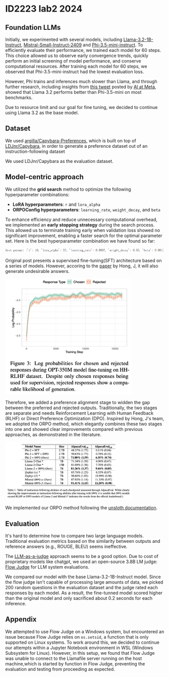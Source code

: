 # ID2223 lab2 2024

## Foundation LLMs

Initially, we experimented with several models, including [Llama-3.2-1B-Instruct](https://huggingface.co/meta-llama/Llama-3.2-1B-Instruct), [Mistral-Small-Instruct-2409](https://huggingface.co/mistralai/Mistral-Small-Instruct-2409) and [Phi-3.5-mini-instruct](https://huggingface.co/microsoft/Phi-3.5-mini-instruct). To efficiently evaluate their performance, we trained each model for 60 steps. This choice allowed us to observe early convergence trends, quickly perform an initial screening of model performance, and conserve computational resources. After training each model for 60 steps, we observed that Phi-3.5-mini-instruct had the lowest evaluation loss.

However, Phi trains and inferences much slower than Llama, and through further research, including insights from [this tweet](https://x.com/AIatMeta/status/1839018085329809831) posted by [AI at Meta](https://x.com/AIatMeta), showed that Llama 3.2 performs better than Phi-3.5-mini on most benchmarks.

Due to resource limit and our goal for fine tuning, we decided to continue using Llama 3.2 as the base model.

## Dataset

We used [argilla/Capybara-Preferences](https://huggingface.co/datasets/argilla/Capybara-Preferences), which is built on top of [LDJnr/Capybara](https://huggingface.co/datasets/LDJnr/Capybara), in order to generate a preference dataset out of an instruction-following dataset

We used LDJnr/Capybara as the evaluation dataset.

## Model-centric approach

<!-- e.g., tune hyperparameters, change the fine-tuning model architecture, etc. -->

We utilized the **grid search** method to optimize the following hyperparameter combinations:  
- **LoRA hyperparameters**: `r` and `lora_alpha`  
- **ORPOConfig hyperparameters**: `learning_rate`, `weight_decay`, and `beta`  

To enhance efficiency and reduce unnecessary computational overhead, we implemented an **early stopping strategy** during the search process. This allowed us to terminate training early when validation loss showed no significant improvement, enabling a faster search for the optimal parameter set. Here is the best hyperparameter combination we have found so far:

![image](report/best_hyperparameter.png)

Original post presents a supervised fine-tuning(SFT) architecture based on a series of models. However, accoring to the [paper](https://arxiv.org/abs/2403.07691) by Hong, J, it will also generate undesirable answers.

<img src="report/reject.png" alt="drawing" width="400"/>

Therefore, we added a preference alignment stage to widden the gap between the preferred and rejected outputs. Traditionally, the two stages are separate and needs Reinforcement Learning with Human Feedback (RLHF) or Direct Preference Optimization (DPO). Inspired by Hong, J's team, we adopted the ORPO method, which elegantly combines these two stages into one and showed clear improvements compared with previous approaches, as demonstrated in the literature.

<img src="report/metrics.png" alt="drawing" width="400"/>

We implemented our ORPO method following the [unsloth documentation](https://docs.unsloth.ai/basics/reward-modelling-dpo-orpo-kto).

## Evaluation

It's hard to determine how to compare two large language models. Traditional evaluation metrics based on the similarity between outputs and reference answers (e.g., ROUGE, BLEU) seems ineffective.

The [LLM-as-a-judge](https://huggingface.co/learn/cookbook/en/llm_judge) approach seems to be a good option. Due to cost of proprietary models like chatgpt, we used an open-source 3.8B LM judge: [Flow Judge](https://github.com/flowaicom/flow-judge) for LLM system evaluations.

We compared our model with the base Llama-3.2-1B-Instruct model. Since the flow judge isn't capable of processing large amounts of data, we picked 200 random questions in the evaluation dataset and the judge rated each responses by each model. As a result, the fine-tunned model scored higher than the original model and only sacrificed about 0.2 seconds for each inference.

<!-- ## Reference

[1] Hong, J., Lee, N., & Thorne, J. (2024, March 12). ORPO: Monolithic Preference Optimization without Reference Model. arXiv.org. <https://arxiv.org/abs/2403.07691> -->

## Appendix

We attempted to use Flow Judge on a Windows system, but encountered an issue because Flow Judge relies on `os.setsid`, a function that is only supported on Linux systems. To work around this, we decided to continue our attempts within a Jupyter Notebook environment in WSL (Windows Subsystem for Linux). However, in this setup, we found that Flow Judge was unable to connect to the Llamafile server running on the host machine,which is started by function in Flow Judge, preventing the evaluation and testing from proceeding as expected.
